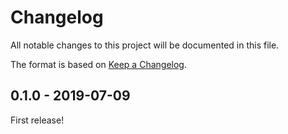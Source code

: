 # Changelog

All notable changes to this project will be documented in this file.

The format is based on [Keep a Changelog](http://keepachangelog.com/).


0.1.0 - 2019-07-09
------------------

First release!
